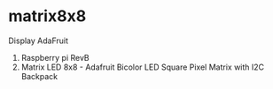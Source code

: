 matrix8x8
=========

Display AdaFruit

1) Raspberry pi RevB
2) Matrix LED 8x8 - Adafruit Bicolor LED Square Pixel Matrix with I2C Backpack


